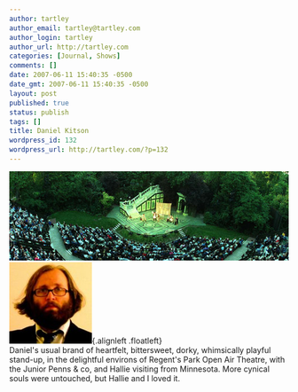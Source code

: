 ```yaml
---
author: tartley
author_email: tartley@tartley.com
author_login: tartley
author_url: http://tartley.com
categories: [Journal, Shows]
comments: []
date: 2007-06-11 15:40:35 -0500
date_gmt: 2007-06-11 15:40:35 -0500
layout: post
published: true
status: publish
tags: []
title: Daniel Kitson
wordpress_id: 132
wordpress_url: http://tartley.com/?p=132
---
```


![regentsparkopenairtheatre.jpg](/assets/2007/06/regentsparkopenairtheatre.jpg)\
![kitson.jpg](/assets/2007/06/kitson.jpg){.alignleft
.floatleft}\
Daniel's usual brand of heartfelt, bittersweet, dorky, whimsically
playful stand-up, in the delightful environs of Regent's Park Open Air
Theatre, with the Junior Penns & co, and Hallie visiting from Minnesota.
More cynical souls were untouched, but Hallie and I loved it.
